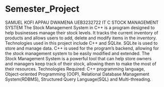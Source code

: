 # Semester_Project
SAMUEL KOFI APPAU DWAMENA
UEB3232722
IT C
STOCK MANAGEMENT SYSTEM
The Stock Management System in C++ is a program designed to help businesses 
manage their stock levels. It tracks the current inventory of products and allows 
users to add, delete and modify items in the inventory. Technologies used in this 
project include C++ and SQLite. SQLite is used to store and manage data. C++ is 
used for the program’s backend, allowing for the stock management system to be 
easily modified and extended. The Stock Management System is a powerful tool 
that can help store owners and managers keep track of their stock, allowing them 
to make the most of their resources.
Technologies Required: C++ programming language, Object-oriented
Programming (OOP), Relational Database Management System(RDBMS),
Structured Query Language(SQL) and Multi-threading.

